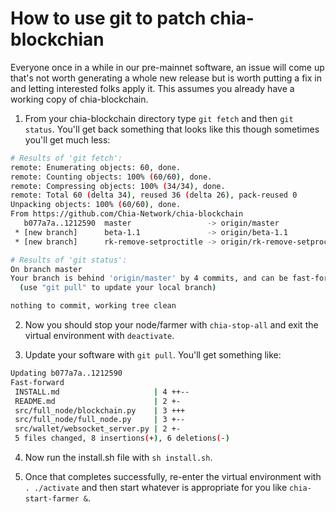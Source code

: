 # How to use git to patch chia-blockchian

Everyone once in a while in our pre-mainnet software, an issue will come up that's not worth generating a whole new release but is worth putting a fix in and letting interested folks apply it. This assumes you already have a working copy of chia-blockchain.

1. From your chia-blockchain directory type `git fetch` and then `git status`. You'll get back something that looks like this though sometimes you'll get much less:
```bash
# Results of 'git fetch':
remote: Enumerating objects: 60, done.
remote: Counting objects: 100% (60/60), done.
remote: Compressing objects: 100% (34/34), done.
remote: Total 60 (delta 34), reused 36 (delta 26), pack-reused 0
Unpacking objects: 100% (60/60), done.
From https://github.com/Chia-Network/chia-blockchain
   b077a7a..1212590  master                 -> origin/master
 * [new branch]      beta-1.1               -> origin/beta-1.1
 * [new branch]      rk-remove-setproctitle -> origin/rk-remove-setproctitle

# Results of 'git status':
On branch master
Your branch is behind 'origin/master' by 4 commits, and can be fast-forwarded.
  (use "git pull" to update your local branch)

nothing to commit, working tree clean
```

2. Now you should stop your node/farmer with `chia-stop-all` and exit the virtual environment with `deactivate`.

3. Update your software with `git pull`. You'll get something like:
```bash
Updating b077a7a..1212590
Fast-forward
 INSTALL.md                     | 4 ++--
 README.md                      | 2 +-
 src/full_node/blockchain.py    | 3 +++
 src/full_node/full_node.py     | 3 +--
 src/wallet/websocket_server.py | 2 +-
 5 files changed, 8 insertions(+), 6 deletions(-)
```
4. Now run the install.sh file with `sh install.sh`.

5. Once that completes successfully, re-enter the virtual environment with `. ./activate` and then start whatever is appropriate for you like `chia-start-farmer &`.